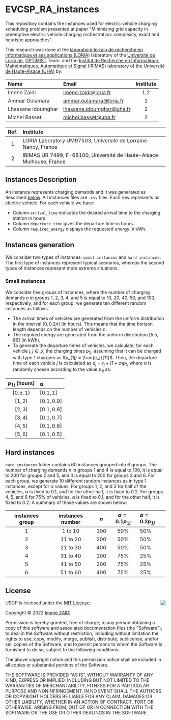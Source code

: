 # EVCSP_RA_instances
This repository contains the instances used for electric vehicle charging scheduling problem presented at paper "Minimizing grid capacity in preemptive electric vehicle charging orchestration: complexity, exact and heuristic approaches".

This research was done at the [laboratoire lorrain de recherche en informatique et ses applications (LORIA)](https://www.loria.fr/en/) laboratory of the [Université de Lorraine](https://www.univ-lorraine.fr/), [OPTIMIST](https://optimist.loria.fr/) Team. and the [Institut de Recherche en Informatique, Mathématiques, Automatique et Signal (IRIMAS)](https://www.irimas.uha.fr/) laboratory of the [Université de Haute-Alsace (UHA)](https://www.uha.fr/) by:

| Name                | Email                      | Institute |
|:--------------------|:---------------------------|:---------:|
| Imene Zaidi         | imene.zaidi@loria.fr       |    1,2    |
| Ammar Oulamara      | ammar.oulamara@loria.fr    |    1      |
| Lhassane Idoumghar  | lhassane.idoumghar@uha.fr  |    2      |
| Michel Basset       | michel.basset@uha.fr       |    2      |

| Ref. | Institute                                                            |
|:----:|:---------------------------------------------------------------------|
|  1   |  LORIA Laboratory UMR7503, Université de Lorraine Nancy, France      |
|  2   |  IRIMAS UR 7499, F-68100, Université de Haute-Alsace Mulhouse, France |


## Instances Description
An instance represents charging demands and it was generated as described [below](#instances-generation). All instances files are `.csv` files. Each row represents an electric vehicle. For each vehicle we have:
- Column `arrival_time` indicates the desired arrival time to the charging station in hours.
-  Column `departure_time` gives the departure time in hours.
-  Column `required_energy` displays the requested energy in kWh.


## Instances generation
We consider two types of instances: `small instances` and `hard instances`. The first type of instances represent typical scenarios, whereas the second types of instances represent more extreme situations.

### Small instances
We consider five groups of instances, where the number of charging demands $n$ in groups 1, 2, 3, 4, and 5 is equal to 10, 20, 40, 50, and 100, respectively, and for each group, we generate ten different random instances as follows.
- The arrival times of vehicles are generated from the uniform distribution in the interval  $[0, 0.2 n]$ (in hours). This means that the time horizon length depends on the number of vehicles $n$.  
 - The required energy are generated from the uniform distribution $[5.5, 66]$ (in kWh).
- To generate the departure times of vehicles, we  calculate, for each vehicle $j, j \in \mathcal{J}$, the charging times $p_{1j}$,  assuming that it can be charged with type 1 chargers as $p_{1j} = \frac{e_j}{11}$. Then, the departure time of each vehicle $j$ is calculated as $d_j = r_j  + (1+ \alpha) p_{1j}$ where $\alpha$ is randomly chosen according to the value $p_{1j}$ as:

|$p_{1j}$ (hours) |  $\alpha$ |
|:----:|:-----------------------|
| $[0.5, 1)$ | $[0.1, 1]$ |
|$[1, 2)$ | $[0.1, 0.9]$ |
| $[2,3)$ | $[0.1, 0.8]$ |
| $[3,4)$ | $[0.1, 0.7]$ |
| $[4,5)$ |  $[0.1, 0.6]$ |
| $[5,6)$ | $[0.1, 0.5]$|

 

## Hard instances
`hard_instances` folder contains 60 instances grouped into 6 groups. The number of charging demands $n$ in groups 1 and 4 is equal to 100, it is equal to 200 for groups 2 and 5, and it is equal to 200 for groups 3 and 6. For each group, we generate 10 different random instances as in type 1 instances, except for $\alpha$ values. For groups 1, 2, and 3 for half of the vehicles, $\alpha$ is fixed to $0.1$, and for the other half, it is fixed to $0.2$. For groups 4, 5, and 6 for $75$\% of vehicles, $\alpha$ is fixed to $0.1$, and for the other half, it is fixed to $0.2$. A summary of those values are shown below:

|instances group | instances number | $n$ | $\alpha =0.1 p_{1j}$  | $\alpha =0.2 p_{1j}$ |
|:--------------:|:----------------:|:---:|:---------------------:|:---------------------|
|1 | 1 to 10 | 100 | 50% | 50% |
|2 | 11 to 20 | 200 | 50% | 50% |
|3 | 21 to 30 | 400 | 50% | 50% |
|4 | 31 to 40 | 100 | 75% | 25% |
|5 | 41 to 50 | 200 | 75% | 25% |
|6 | 51 to 60 | 400 | 75% | 25% |


## License

<img align="right" src="http://opensource.org/trademarks/opensource/OSI-Approved-License-100x137.png">

USCP is licensed under the [MIT License](http://opensource.org/licenses/MIT):

Copyright &copy; 2022 [Imene ZAIDI](https://github.com/imyzz)

Permission is hereby granted, free of charge, to any person obtaining a copy of this software and associated documentation files (the "Software"), to deal in the Software without restriction, including without limitation the rights to use, copy, modify, merge, publish, distribute, sublicense, and/or sell copies of the Software, and to permit persons to whom the Software is furnished to do so, subject to the following conditions:

The above copyright notice and this permission notice shall be included in all copies or substantial portions of the Software.

THE SOFTWARE IS PROVIDED "AS IS", WITHOUT WARRANTY OF ANY KIND, EXPRESS OR IMPLIED, INCLUDING BUT NOT LIMITED TO THE WARRANTIES OF MERCHANTABILITY, FITNESS FOR A PARTICULAR PURPOSE AND NONINFRINGEMENT. IN NO EVENT SHALL THE AUTHORS OR COPYRIGHT HOLDERS BE LIABLE FOR ANY CLAIM, DAMAGES OR OTHER LIABILITY, WHETHER IN AN ACTION OF CONTRACT, TORT OR OTHERWISE, ARISING FROM, OUT OF OR IN CONNECTION WITH THE SOFTWARE OR THE USE OR OTHER DEALINGS IN THE SOFTWARE.

